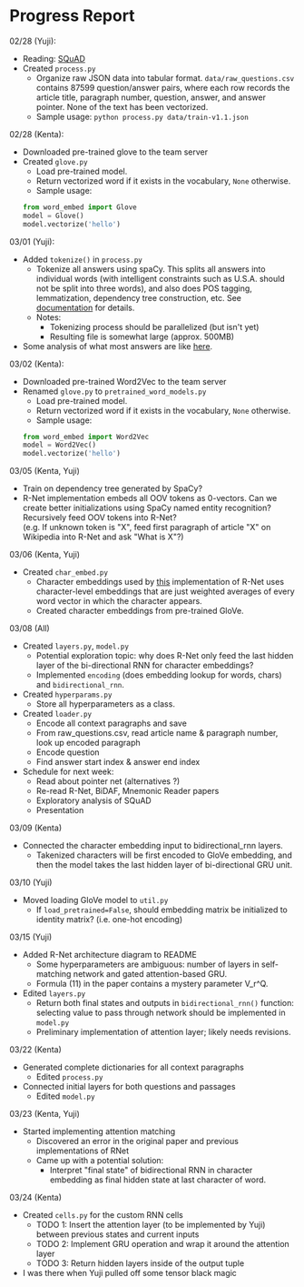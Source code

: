 # Progress Report

02/28 (Yuji):
* Reading: [SQuAD](https://arxiv.org/pdf/1606.05250.pdf)
* Created `process.py`
  * Organize raw JSON data into tabular format. `data/raw_questions.csv`
  contains 87599 question/answer pairs, where each row records
  the article title, paragraph number, question, answer, and
  answer pointer. None of the text has been vectorized.
  * Sample usage: `python process.py data/train-v1.1.json`

02/28 (Kenta):
* Downloaded pre-trained glove to the team server
* Created `glove.py`
  * Load pre-trained model.
  * Return vectorized word if it exists in the vocabulary, `None` otherwise.
  * Sample usage:
  ```python
  from word_embed import Glove
  model = Glove()
  model.vectorize('hello')
  ```

03/01 (Yuji):
* Added `tokenize()` in `process.py`
  * Tokenize all answers using spaCy. This splits all answers into
  individual words (with intelligent constraints such as U.S.A. should
  not be split into three words), and also does POS tagging, lemmatization,
  dependency tree construction, etc.
  See [documentation](https://spacy.io/usage/spacy-101) for details.
  * Notes:
    * Tokenizing process should be parallelized (but isn't yet)
    * Resulting file is somewhat large (approx. 500MB)
* Some analysis of what most answers are like
  [here](https://github.com/CornellDataScience/NLP_Research-SP18/tree/master/qa_transfer/analysis/answer_distribution.ipynb).

03/02 (Kenta):
* Downloaded pre-trained Word2Vec to the team server
* Renamed `glove.py` to `pretrained_word_models.py`
  * Load pre-trained model.
  * Return vectorized word if it exists in the vocabulary, `None` otherwise.
  * Sample usage:
  ```python
  from word_embed import Word2Vec
  model = Word2Vec()
  model.vectorize('hello')
  ```

03/05 (Kenta, Yuji)
* Train on dependency tree generated by SpaCy?
* R-Net implementation embeds all OOV tokens as 0-vectors. Can we create
better initializations using SpaCy named entity recognition? Recursively
feed OOV tokens into R-Net?  
(e.g. If unknown token is "X", feed first paragraph of article "X" on
Wikipedia into R-Net and ask "What is X"?) 

03/06 (Kenta, Yuji)
* Created `char_embed.py`
  * Character embeddings used by [this](https://github.com/minsangkim142/R-net)
  implementation of R-Net uses character-level embeddings that
  are just weighted averages of every word vector in which
  the character appears.
  * Created character embeddings from pre-trained GloVe.
  
03/08 (All)
* Created `layers.py`, `model.py`
  * Potential exploration topic: why does R-Net only feed the last
  hidden layer of the bi-directional RNN for character embeddings?
  * Implemented `encoding` (does embedding lookup for words, chars)
  and `bidirectional_rnn`.
* Created `hyperparams.py`
  * Store all hyperparameters as a class.
* Created `loader.py`
  * Encode all context paragraphs and save
  * From raw_questions.csv, read article name & paragraph number,
  look up encoded paragraph
  * Encode question
  * Find answer start index & answer end index
* Schedule for next week:
  * Read about pointer net (alternatives ?)
  * Re-read R-Net, BiDAF, Mnemonic Reader papers
  * Exploratory analysis of SQuAD
  * Presentation
  
03/09 (Kenta)
* Connected the character embedding input to bidirectional_rnn layers.
  * Takenized characters will be first encoded to GloVe embedding, and 
  then the model takes the last hidden layer of bi-directional GRU unit.
  
03/10 (Yuji)
* Moved loading GloVe model to `util.py`
  * If `load_pretrained=False`, should embedding matrix be
  initialized to identity matrix? (i.e. one-hot encoding)

03/15 (Yuji)
* Added R-Net architecture diagram to README
  * Some hyperparameters are ambiguous: number of layers in
  self-matching network and gated attention-based GRU.
  * Formula (11) in the paper contains a mystery parameter
  V_r^Q.
* Edited `layers.py`
  * Return both final states and outputs in `bidirectional_rnn()`
  function: selecting value to pass through network should 
  be implemented in `model.py`
  * Preliminary implementation of attention layer; likely 
  needs revisions.
  
03/22 (Kenta)
* Generated complete dictionaries for all context paragraphs
  * Edited `process.py`
* Connected initial layers for both questions and passages
  * Edited `model.py`
 
03/23 (Kenta, Yuji)
* Started implementing attention matching
  * Discovered an error in the original paper and previous implementations of RNet
  * Came up with a potential solution:
    * Interpret "final state" of bidirectional RNN in character
    embedding as final hidden state at last character of word.

03/24 (Kenta)
* Created `cells.py` for the custom RNN cells
  * TODO 1: Insert the attention layer (to be implemented by Yuji) between previous states and current inputs
  * TODO 2: Implement GRU operation and wrap it around the attention layer
  * TODO 3: Return hidden layers inside of the output tuple 
* I was there when Yuji pulled off some tensor black magic
